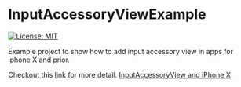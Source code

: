# InputAccessoryViewExample 

[![License: MIT](https://img.shields.io/badge/License-MIT-yellow.svg)](https://github.com/rohitpal440/InputAccessoryViewExample/blob/master/LICENSE)

Example project to show how to add input accessory view in apps for iphone X and prior.


Checkout this link for more detail. [InputAccessoryView and iPhone X](https://medium.com/code-with-rohit/inputaccessoryview-and-iphonex-7b5547fe98da)
